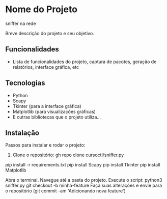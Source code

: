 # Nome do Projeto
sniffer na rede

Breve descrição do projeto e seu objetivo.

## Funcionalidades

- Lista de funcionalidades do projeto, captura de pacotes, geração de relatórios, interface gráfica, etc

## Tecnologias

- Python
- Scapy
- Tkinter (para a interface gráfica)
- Matplotlib (para visualizações gráficas)
- E outras bibliotecas que o projeto utiliza...

## Instalação

Passos para instalar e rodar o projeto:

1. Clone o repositório:
 gh repo clone cursoctl/sniffer.py


pip install -r requirements.txt
pip install Scapy
pip install Tkinter
pip install Matplotlib

Abra o terminal.
Navegue até a pasta do projeto.
Execute o script:
python3 sniffer.py
git checkout -b minha-feature
Faça suas alterações e envie para o repositório (git commit -am 'Adicionando nova feature')

